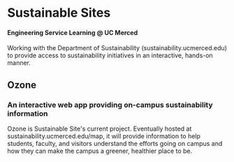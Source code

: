 # Sustainable Sites
#### Engineering Service Learning @ UC Merced

Working with the Department of Sustainability (sustainability.ucmerced.edu) to provide access to sustainability initiatives in an interactive, hands-on manner.

## Ozone
### An interactive web app providing on-campus sustainability information

Ozone is Sustainable Site's current project. Eventually hosted at sustainability.ucmerced.edu/map, it will provide information to help students, faculty, and visitors understand the efforts going on campus and how they can make the campus a greener, healthier place to be.
